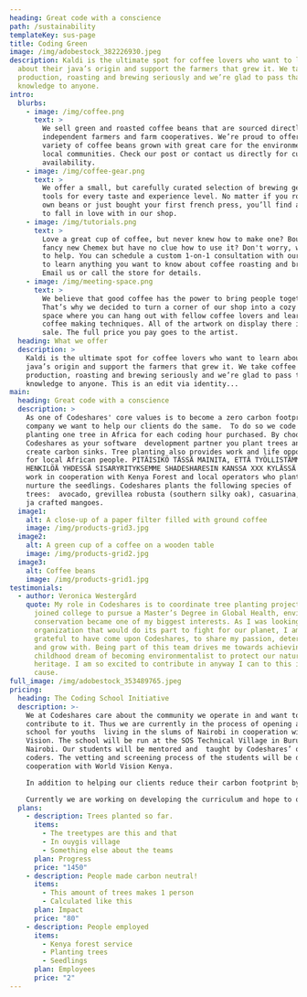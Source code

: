 ```yaml
---
heading: Great code with a conscience
path: /sustainability
templateKey: sus-page
title: Coding Green
image: /img/adobestock_382226930.jpeg
description: Kaldi is the ultimate spot for coffee lovers who want to learn
  about their java’s origin and support the farmers that grew it. We take coffee
  production, roasting and brewing seriously and we’re glad to pass that
  knowledge to anyone.
intro:
  blurbs:
    - image: /img/coffee.png
      text: >
        We sell green and roasted coffee beans that are sourced directly from
        independent farmers and farm cooperatives. We’re proud to offer a
        variety of coffee beans grown with great care for the environment and
        local communities. Check our post or contact us directly for current
        availability.
    - image: /img/coffee-gear.png
      text: >
        We offer a small, but carefully curated selection of brewing gear and
        tools for every taste and experience level. No matter if you roast your
        own beans or just bought your first french press, you’ll find a gadget
        to fall in love with in our shop.
    - image: /img/tutorials.png
      text: >
        Love a great cup of coffee, but never knew how to make one? Bought a
        fancy new Chemex but have no clue how to use it? Don't worry, we’re here
        to help. You can schedule a custom 1-on-1 consultation with our baristas
        to learn anything you want to know about coffee roasting and brewing.
        Email us or call the store for details.
    - image: /img/meeting-space.png
      text: >
        We believe that good coffee has the power to bring people together.
        That’s why we decided to turn a corner of our shop into a cozy meeting
        space where you can hang out with fellow coffee lovers and learn about
        coffee making techniques. All of the artwork on display there is for
        sale. The full price you pay goes to the artist.
  heading: What we offer
  description: >
    Kaldi is the ultimate spot for coffee lovers who want to learn about their
    java’s origin and support the farmers that grew it. We take coffee
    production, roasting and brewing seriously and we’re glad to pass that
    knowledge to anyone. This is an edit via identity...
main:
  heading: Great code with a conscience
  description: >
    As one of Codeshares' core values is to become a zero carbon footprint
    company we want to help our clients do the same.  To do so we code green by
    planting one tree in Africa for each coding hour purchased. By choosing
    Codeshares as your software  development partner you plant trees and help
    create carbon sinks. Tree planting also provides work and life opportunities
    for local African people. PITÄISIKÖ TÄSSÄ MAINITA, ETTÄ TYÖLLISTÄMME 2
    HENKILÖÄ YHDESSÄ SISARYRITYKSEMME SHADESHARESIN KANSSA XXX KYLÄSSÄ TMV.? We
    work in cooperation with Kenya Forest and local operators who plant and
    nurture the seedlings. Codeshares plants the following species of
    trees:  avocado, grevillea robusta (southern silky oak), casuarina, croton
    ja crafted mangoes.
  image1:
    alt: A close-up of a paper filter filled with ground coffee
    image: /img/products-grid3.jpg
  image2:
    alt: A green cup of a coffee on a wooden table
    image: /img/products-grid2.jpg
  image3:
    alt: Coffee beans
    image: /img/products-grid1.jpg
testimonials:
  - author: Veronica Westergård
    quote: My role in Codeshares is to coordinate tree planting project. When I
      joined college to pursue a Master’s Degree in Global Health, environment
      conservation became one of my biggest interests. As I was looking for an
      organization that would do its part to fight for our planet, I am so
      grateful to have come upon Codeshares, to share my passion, determination
      and grow with. Being part of this team drives me towards achieving my
      childhood dream of becoming environmentalist to protect our natural
      heritage. I am so excited to contribute in anyway I can to this important
      cause.
full_image: /img/adobestock_353489765.jpeg
pricing:
  heading: The Coding School Initiative
  description: >-
    We at Codeshares care about the community we operate in and want to
    contribute to it. Thus we are currently in the process of opening a coding
    school for youths  living in the slums of Nairobi in cooperation with World
    Vision. The school will be run at the SOS Technical Village in BuruBuru,
    Nairobi. Our students will be mentored and  taught by Codeshares’ own
    coders. The vetting and screening process of the students will be done in
    cooperation with World Vision Kenya. 

    In addition to helping our clients reduce their carbon footprint by planting a tree for each coding hour purchased,  we want to offer our clients the opportunity to sponsor the Coding School as a charity project.

    Currently we are working on developing the curriculum and hope to open our school next spring AFTER COVID-19 TIMES ARE BEHIND US.  So far it has been a great learning experience and we couldn’t be more excited to get things up and running!
  plans:
    - description: Trees planted so far.
      items:
        - The treetypes are this and that
        - In ouygis village
        - Something else about the teams
      plan: Progress
      price: "1450"
    - description: People made carbon neutral!
      items:
        - This amount of trees makes 1 person
        - Calculated like this
      plan: Impact
      price: "80"
    - description: People employed
      items:
        - Kenya forest service
        - Planting trees
        - Seedlings
      plan: Employees
      price: "2"
---
```


